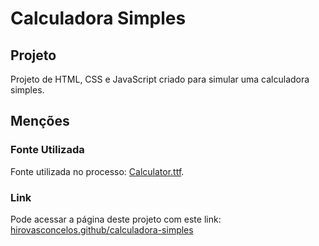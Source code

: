 # Calculadora Simples
## Projeto
Projeto de HTML, CSS e JavaScript criado para simular uma calculadora simples.
## Menções
### Fonte Utilizada
Fonte utilizada no processo: [Calculator.ttf](https://www.dafont.com/calculator.font).
### Link 
Pode acessar a página deste projeto com este link: [hirovasconcelos.github/calculadora-simples](https://hirovasconcelos.github.io/calculadora-simples/)